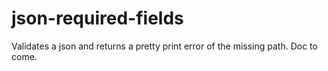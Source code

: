 # json-required-fields
Validates a json and returns a pretty print error of the missing path.
Doc to come.
